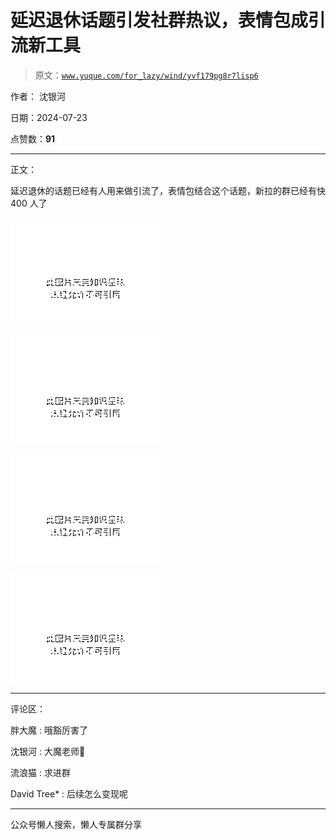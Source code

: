 # 延迟退休话题引发社群热议，表情包成引流新工具

> 原文：[`www.yuque.com/for_lazy/wind/yvf179pg8r7lisp6`](https://www.yuque.com/for_lazy/wind/yvf179pg8r7lisp6)

作者： 沈银河

日期：2024-07-23

点赞数：**91**

* * *

正文：

延迟退休的话题已经有人用来做引流了，表情包结合这个话题，新拉的群已经有快 400 人了

![](img/134cac6f9c7acf8585ba186f3fe3a009.png "None")

![](img/a8c48b12c97bf0184e925814676fa5fe.png "None")

![](img/9e2ceb345eea6a0f6a2e31ec294a4d1f.png "None")

![](img/d7deef1a2d322786b4b2f077e670df35.png "None")

* * *

评论区：

胖大魔 : 哦豁厉害了

沈银河 : 大魔老师🤣

流浪猫 : 求进群

David Tree* : 后续怎么变现呢

* * *

公众号懒人搜索，懒人专属群分享